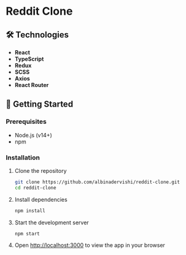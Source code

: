 # Reddit Clone

## 🛠️ Technologies

- **React**
- **TypeScript**
- **Redux**
- **SCSS**
- **Axios**
- **React Router**

## 🚦 Getting Started

### Prerequisites

- Node.js (v14+)
- npm 

### Installation

1. Clone the repository
   ```bash
   git clone https://github.com/albinadervishi/reddit-clone.git
   cd reddit-clone
   ```

2. Install dependencies
   ```bash
   npm install
   ```

3. Start the development server
   ```bash
   npm start
   ```

4. Open [http://localhost:3000](http://localhost:3000) to view the app in your browser


